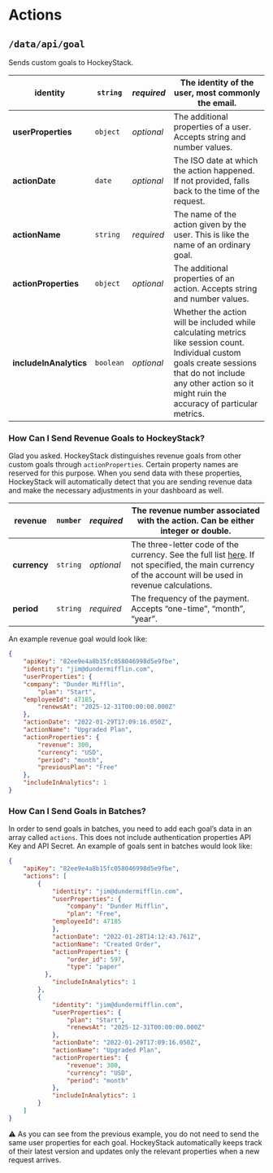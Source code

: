 # Actions

## `/data/api/goal`

Sends custom goals to HockeyStack.

| **identity** | `string` | *required* | The identity of the user, most commonly the email.  |
| --- | --- | --- | --- |
| **userProperties** | `object` | *optional* | The additional properties of a user. Accepts string and number values. |
| **actionDate** | `date` | *optional* | The ISO date at which the action happened. If not provided, falls back to the time of the request. |
| **actionName** | `string` | *required* | The name of the action given by the user. This is like the name of an ordinary goal. |
| **actionProperties** | `object` | *optional* | The additional properties of an action. Accepts string and number values. |
| **includeInAnalytics** | `boolean` | *optional* | Whether the action will be included while calculating metrics like session count. Individual custom goals create sessions that do not include any other action so it might ruin the accuracy of particular metrics. |

### How Can I Send Revenue Goals to HockeyStack?

Glad you asked. HockeyStack distinguishes revenue goals from other custom goals through `actionProperties`. Certain property names are reserved for this purpose. When you send data with these properties, HockeyStack will automatically detect that you are sending revenue data and make the necessary adjustments in your dashboard as well.

| **revenue** | `number` | *required* | The revenue number associated with the action. Can be either integer or double. |
| --- | --- | --- | --- |
| **currency** | `string` | *optional* | The three-letter code of the currency. See the full list [here](https://en.wikipedia.org/wiki/ISO_4217). If not specified, the main currency of the account will be used in revenue calculations. |
| **period** | `string` | *required* | The frequency of the payment. Accepts “one-time”, “month”, “year”. |

An example revenue goal would look like:

```json
{
	"apiKey": "82ee9e4a8b15fc058046998d5e9fbe",
	"identity": "jim@dundermifflin.com",
	"userProperties": {
    "company": "Dunder Mifflin",
		"plan": "Start",
    "employeeId": 47185,
		"renewsAt": "2025-12-31T00:00:00.000Z"
	},
	"actionDate": "2022-01-29T17:09:16.050Z",
	"actionName": "Upgraded Plan",
	"actionProperties": {
		"revenue": 300,
		"currency": "USD",
		"period": "month",
		"previousPlan": "Free"
	},
	"includeInAnalytics": 1
}
```

### How Can I Send Goals in Batches?

In order to send goals in batches, you need to add each goal’s data in an array called `actions`. This does not include authentication properties API Key and API Secret. An example of goals sent in batches would look like:

```json
{
	"apiKey": "82ee9e4a8b15fc058046998d5e9fbe",
	"actions": [
		{
			"identity": "jim@dundermifflin.com",
			"userProperties": {
				"company": "Dunder Mifflin",
				"plan": "Free",
		    "employeeId": 47185
			},
			"actionDate": "2022-01-28T14:12:43.761Z",
			"actionName": "Created Order",
			"actionProperties": {
				"order_id": 597,
				"type": "paper"
		  },
			"includeInAnalytics": 1
		},
		{
			"identity": "jim@dundermifflin.com",
			"userProperties": {
				"plan": "Start",
				"renewsAt": "2025-12-31T00:00:00.000Z"
			},
			"actionDate": "2022-01-29T17:09:16.050Z",
			"actionName": "Upgraded Plan",
			"actionProperties": {
				"revenue": 300,
				"currency": "USD",
				"period": "month"
			},
			"includeInAnalytics": 1
		}
	]
}
```

<aside>
⚠️ As you can see from the previous example, you do not need to send the same user properties for each goal. HockeyStack automatically keeps track of their latest version and updates only the relevant properties when a new request arrives.

</aside>